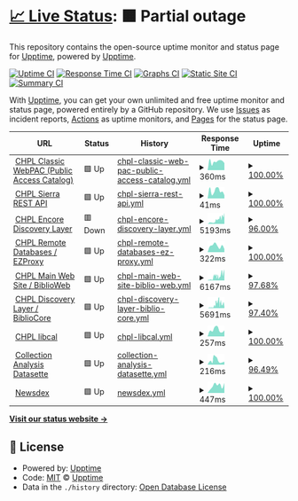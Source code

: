 # [📈 Live Status](https://upptime.github.io/upptime): <!--live status--> **🟧 Partial outage**

This repository contains the open-source uptime monitor and status page for [Upptime](https://upptime.js.org), powered by [Upptime](https://github.com/upptime/upptime).

[![Uptime CI](https://github.com/cincinnatilibrary/uptime-reports/workflows/Uptime%20CI/badge.svg)](https://github.com/cincinnatilibrary/uptime-reports/actions?query=workflow%3A%22Uptime+CI%22)
[![Response Time CI](https://github.com/cincinnatilibrary/uptime-reports/workflows/Response%20Time%20CI/badge.svg)](https://github.com/cincinnatilibrary/uptime-reports/actions?query=workflow%3A%22Response+Time+CI%22)
[![Graphs CI](https://github.com/cincinnatilibrary/uptime-reports/workflows/Graphs%20CI/badge.svg)](https://github.com/cincinnatilibrary/uptime-reports/actions?query=workflow%3A%22Graphs+CI%22)
[![Static Site CI](https://github.com/cincinnatilibrary/uptime-reports/workflows/Static%20Site%20CI/badge.svg)](https://github.com/cincinnatilibrary/uptime-reports/actions?query=workflow%3A%22Static+Site+CI%22)
[![Summary CI](https://github.com/cincinnatilibrary/uptime-reports/workflows/Summary%20CI/badge.svg)](https://github.com/cincinnatilibrary/uptime-reports/actions?query=workflow%3A%22Summary+CI%22)

With [Upptime](https://upptime.js.org), you can get your own unlimited and free uptime monitor and status page, powered entirely by a GitHub repository. We use [Issues](https://github.com/upptime/upptime/issues) as incident reports, [Actions](https://github.com/cincinnatilibrary/uptime-reports/actions) as uptime monitors, and [Pages](https://upptime.github.io/upptime) for the status page.

<!--start: status pages-->
<!-- This summary is generated by Upptime (https://github.com/upptime/upptime) -->
<!-- Do not edit this manually, your changes will be overwritten -->
<!-- prettier-ignore -->
| URL | Status | History | Response Time | Uptime |
| --- | ------ | ------- | ------------- | ------ |
| <img alt="" src="https://icons.duckduckgo.com/ip3/classic.cincinnatilibrary.org.ico" height="13"> [CHPL Classic WebPAC (Public Access Catalog)](https://classic.cincinnatilibrary.org/) | 🟩 Up | [chpl-classic-web-pac-public-access-catalog.yml](https://github.com/cincinnatilibrary/uptime-reports/commits/HEAD/history/chpl-classic-web-pac-public-access-catalog.yml) | <details><summary><img alt="Response time graph" src="./graphs/chpl-classic-web-pac-public-access-catalog/response-time-week.png" height="20"> 360ms</summary><br><a href="https://cincinnatilibrary.github.io/uptime-reports/history/chpl-classic-web-pac-public-access-catalog"><img alt="Response time 509" src="https://img.shields.io/endpoint?url=https%3A%2F%2Fraw.githubusercontent.com%2Fcincinnatilibrary%2Fuptime-reports%2FHEAD%2Fapi%2Fchpl-classic-web-pac-public-access-catalog%2Fresponse-time.json"></a><br><a href="https://cincinnatilibrary.github.io/uptime-reports/history/chpl-classic-web-pac-public-access-catalog"><img alt="24-hour response time 311" src="https://img.shields.io/endpoint?url=https%3A%2F%2Fraw.githubusercontent.com%2Fcincinnatilibrary%2Fuptime-reports%2FHEAD%2Fapi%2Fchpl-classic-web-pac-public-access-catalog%2Fresponse-time-day.json"></a><br><a href="https://cincinnatilibrary.github.io/uptime-reports/history/chpl-classic-web-pac-public-access-catalog"><img alt="7-day response time 360" src="https://img.shields.io/endpoint?url=https%3A%2F%2Fraw.githubusercontent.com%2Fcincinnatilibrary%2Fuptime-reports%2FHEAD%2Fapi%2Fchpl-classic-web-pac-public-access-catalog%2Fresponse-time-week.json"></a><br><a href="https://cincinnatilibrary.github.io/uptime-reports/history/chpl-classic-web-pac-public-access-catalog"><img alt="30-day response time 389" src="https://img.shields.io/endpoint?url=https%3A%2F%2Fraw.githubusercontent.com%2Fcincinnatilibrary%2Fuptime-reports%2FHEAD%2Fapi%2Fchpl-classic-web-pac-public-access-catalog%2Fresponse-time-month.json"></a><br><a href="https://cincinnatilibrary.github.io/uptime-reports/history/chpl-classic-web-pac-public-access-catalog"><img alt="1-year response time 430" src="https://img.shields.io/endpoint?url=https%3A%2F%2Fraw.githubusercontent.com%2Fcincinnatilibrary%2Fuptime-reports%2FHEAD%2Fapi%2Fchpl-classic-web-pac-public-access-catalog%2Fresponse-time-year.json"></a></details> | <details><summary><a href="https://cincinnatilibrary.github.io/uptime-reports/history/chpl-classic-web-pac-public-access-catalog">100.00%</a></summary><a href="https://cincinnatilibrary.github.io/uptime-reports/history/chpl-classic-web-pac-public-access-catalog"><img alt="All-time uptime 99.93%" src="https://img.shields.io/endpoint?url=https%3A%2F%2Fraw.githubusercontent.com%2Fcincinnatilibrary%2Fuptime-reports%2FHEAD%2Fapi%2Fchpl-classic-web-pac-public-access-catalog%2Fuptime.json"></a><br><a href="https://cincinnatilibrary.github.io/uptime-reports/history/chpl-classic-web-pac-public-access-catalog"><img alt="24-hour uptime 100.00%" src="https://img.shields.io/endpoint?url=https%3A%2F%2Fraw.githubusercontent.com%2Fcincinnatilibrary%2Fuptime-reports%2FHEAD%2Fapi%2Fchpl-classic-web-pac-public-access-catalog%2Fuptime-day.json"></a><br><a href="https://cincinnatilibrary.github.io/uptime-reports/history/chpl-classic-web-pac-public-access-catalog"><img alt="7-day uptime 100.00%" src="https://img.shields.io/endpoint?url=https%3A%2F%2Fraw.githubusercontent.com%2Fcincinnatilibrary%2Fuptime-reports%2FHEAD%2Fapi%2Fchpl-classic-web-pac-public-access-catalog%2Fuptime-week.json"></a><br><a href="https://cincinnatilibrary.github.io/uptime-reports/history/chpl-classic-web-pac-public-access-catalog"><img alt="30-day uptime 100.00%" src="https://img.shields.io/endpoint?url=https%3A%2F%2Fraw.githubusercontent.com%2Fcincinnatilibrary%2Fuptime-reports%2FHEAD%2Fapi%2Fchpl-classic-web-pac-public-access-catalog%2Fuptime-month.json"></a><br><a href="https://cincinnatilibrary.github.io/uptime-reports/history/chpl-classic-web-pac-public-access-catalog"><img alt="1-year uptime 99.95%" src="https://img.shields.io/endpoint?url=https%3A%2F%2Fraw.githubusercontent.com%2Fcincinnatilibrary%2Fuptime-reports%2FHEAD%2Fapi%2Fchpl-classic-web-pac-public-access-catalog%2Fuptime-year.json"></a></details>
| <img alt="" src="https://icons.duckduckgo.com/ip3/classic.cincinnatilibrary.org.ico" height="13"> [CHPL Sierra REST API](https://classic.cincinnatilibrary.org/iii/sierra-api/about) | 🟩 Up | [chpl-sierra-rest-api.yml](https://github.com/cincinnatilibrary/uptime-reports/commits/HEAD/history/chpl-sierra-rest-api.yml) | <details><summary><img alt="Response time graph" src="./graphs/chpl-sierra-rest-api/response-time-week.png" height="20"> 41ms</summary><br><a href="https://cincinnatilibrary.github.io/uptime-reports/history/chpl-sierra-rest-api"><img alt="Response time 107" src="https://img.shields.io/endpoint?url=https%3A%2F%2Fraw.githubusercontent.com%2Fcincinnatilibrary%2Fuptime-reports%2FHEAD%2Fapi%2Fchpl-sierra-rest-api%2Fresponse-time.json"></a><br><a href="https://cincinnatilibrary.github.io/uptime-reports/history/chpl-sierra-rest-api"><img alt="24-hour response time 19" src="https://img.shields.io/endpoint?url=https%3A%2F%2Fraw.githubusercontent.com%2Fcincinnatilibrary%2Fuptime-reports%2FHEAD%2Fapi%2Fchpl-sierra-rest-api%2Fresponse-time-day.json"></a><br><a href="https://cincinnatilibrary.github.io/uptime-reports/history/chpl-sierra-rest-api"><img alt="7-day response time 41" src="https://img.shields.io/endpoint?url=https%3A%2F%2Fraw.githubusercontent.com%2Fcincinnatilibrary%2Fuptime-reports%2FHEAD%2Fapi%2Fchpl-sierra-rest-api%2Fresponse-time-week.json"></a><br><a href="https://cincinnatilibrary.github.io/uptime-reports/history/chpl-sierra-rest-api"><img alt="30-day response time 39" src="https://img.shields.io/endpoint?url=https%3A%2F%2Fraw.githubusercontent.com%2Fcincinnatilibrary%2Fuptime-reports%2FHEAD%2Fapi%2Fchpl-sierra-rest-api%2Fresponse-time-month.json"></a><br><a href="https://cincinnatilibrary.github.io/uptime-reports/history/chpl-sierra-rest-api"><img alt="1-year response time 71" src="https://img.shields.io/endpoint?url=https%3A%2F%2Fraw.githubusercontent.com%2Fcincinnatilibrary%2Fuptime-reports%2FHEAD%2Fapi%2Fchpl-sierra-rest-api%2Fresponse-time-year.json"></a></details> | <details><summary><a href="https://cincinnatilibrary.github.io/uptime-reports/history/chpl-sierra-rest-api">100.00%</a></summary><a href="https://cincinnatilibrary.github.io/uptime-reports/history/chpl-sierra-rest-api"><img alt="All-time uptime 99.96%" src="https://img.shields.io/endpoint?url=https%3A%2F%2Fraw.githubusercontent.com%2Fcincinnatilibrary%2Fuptime-reports%2FHEAD%2Fapi%2Fchpl-sierra-rest-api%2Fuptime.json"></a><br><a href="https://cincinnatilibrary.github.io/uptime-reports/history/chpl-sierra-rest-api"><img alt="24-hour uptime 100.00%" src="https://img.shields.io/endpoint?url=https%3A%2F%2Fraw.githubusercontent.com%2Fcincinnatilibrary%2Fuptime-reports%2FHEAD%2Fapi%2Fchpl-sierra-rest-api%2Fuptime-day.json"></a><br><a href="https://cincinnatilibrary.github.io/uptime-reports/history/chpl-sierra-rest-api"><img alt="7-day uptime 100.00%" src="https://img.shields.io/endpoint?url=https%3A%2F%2Fraw.githubusercontent.com%2Fcincinnatilibrary%2Fuptime-reports%2FHEAD%2Fapi%2Fchpl-sierra-rest-api%2Fuptime-week.json"></a><br><a href="https://cincinnatilibrary.github.io/uptime-reports/history/chpl-sierra-rest-api"><img alt="30-day uptime 100.00%" src="https://img.shields.io/endpoint?url=https%3A%2F%2Fraw.githubusercontent.com%2Fcincinnatilibrary%2Fuptime-reports%2FHEAD%2Fapi%2Fchpl-sierra-rest-api%2Fuptime-month.json"></a><br><a href="https://cincinnatilibrary.github.io/uptime-reports/history/chpl-sierra-rest-api"><img alt="1-year uptime 99.96%" src="https://img.shields.io/endpoint?url=https%3A%2F%2Fraw.githubusercontent.com%2Fcincinnatilibrary%2Fuptime-reports%2FHEAD%2Fapi%2Fchpl-sierra-rest-api%2Fuptime-year.json"></a></details>
| <img alt="" src="https://icons.duckduckgo.com/ip3/catalog.cincinnatilibrary.org.ico" height="13"> [CHPL Encore Discovery Layer](https://catalog.cincinnatilibrary.org) | 🟥 Down | [chpl-encore-discovery-layer.yml](https://github.com/cincinnatilibrary/uptime-reports/commits/HEAD/history/chpl-encore-discovery-layer.yml) | <details><summary><img alt="Response time graph" src="./graphs/chpl-encore-discovery-layer/response-time-week.png" height="20"> 5193ms</summary><br><a href="https://cincinnatilibrary.github.io/uptime-reports/history/chpl-encore-discovery-layer"><img alt="Response time 2027" src="https://img.shields.io/endpoint?url=https%3A%2F%2Fraw.githubusercontent.com%2Fcincinnatilibrary%2Fuptime-reports%2FHEAD%2Fapi%2Fchpl-encore-discovery-layer%2Fresponse-time.json"></a><br><a href="https://cincinnatilibrary.github.io/uptime-reports/history/chpl-encore-discovery-layer"><img alt="24-hour response time 6750" src="https://img.shields.io/endpoint?url=https%3A%2F%2Fraw.githubusercontent.com%2Fcincinnatilibrary%2Fuptime-reports%2FHEAD%2Fapi%2Fchpl-encore-discovery-layer%2Fresponse-time-day.json"></a><br><a href="https://cincinnatilibrary.github.io/uptime-reports/history/chpl-encore-discovery-layer"><img alt="7-day response time 5193" src="https://img.shields.io/endpoint?url=https%3A%2F%2Fraw.githubusercontent.com%2Fcincinnatilibrary%2Fuptime-reports%2FHEAD%2Fapi%2Fchpl-encore-discovery-layer%2Fresponse-time-week.json"></a><br><a href="https://cincinnatilibrary.github.io/uptime-reports/history/chpl-encore-discovery-layer"><img alt="30-day response time 3171" src="https://img.shields.io/endpoint?url=https%3A%2F%2Fraw.githubusercontent.com%2Fcincinnatilibrary%2Fuptime-reports%2FHEAD%2Fapi%2Fchpl-encore-discovery-layer%2Fresponse-time-month.json"></a><br><a href="https://cincinnatilibrary.github.io/uptime-reports/history/chpl-encore-discovery-layer"><img alt="1-year response time 1959" src="https://img.shields.io/endpoint?url=https%3A%2F%2Fraw.githubusercontent.com%2Fcincinnatilibrary%2Fuptime-reports%2FHEAD%2Fapi%2Fchpl-encore-discovery-layer%2Fresponse-time-year.json"></a></details> | <details><summary><a href="https://cincinnatilibrary.github.io/uptime-reports/history/chpl-encore-discovery-layer">96.00%</a></summary><a href="https://cincinnatilibrary.github.io/uptime-reports/history/chpl-encore-discovery-layer"><img alt="All-time uptime 98.49%" src="https://img.shields.io/endpoint?url=https%3A%2F%2Fraw.githubusercontent.com%2Fcincinnatilibrary%2Fuptime-reports%2FHEAD%2Fapi%2Fchpl-encore-discovery-layer%2Fuptime.json"></a><br><a href="https://cincinnatilibrary.github.io/uptime-reports/history/chpl-encore-discovery-layer"><img alt="24-hour uptime 76.68%" src="https://img.shields.io/endpoint?url=https%3A%2F%2Fraw.githubusercontent.com%2Fcincinnatilibrary%2Fuptime-reports%2FHEAD%2Fapi%2Fchpl-encore-discovery-layer%2Fuptime-day.json"></a><br><a href="https://cincinnatilibrary.github.io/uptime-reports/history/chpl-encore-discovery-layer"><img alt="7-day uptime 96.00%" src="https://img.shields.io/endpoint?url=https%3A%2F%2Fraw.githubusercontent.com%2Fcincinnatilibrary%2Fuptime-reports%2FHEAD%2Fapi%2Fchpl-encore-discovery-layer%2Fuptime-week.json"></a><br><a href="https://cincinnatilibrary.github.io/uptime-reports/history/chpl-encore-discovery-layer"><img alt="30-day uptime 99.08%" src="https://img.shields.io/endpoint?url=https%3A%2F%2Fraw.githubusercontent.com%2Fcincinnatilibrary%2Fuptime-reports%2FHEAD%2Fapi%2Fchpl-encore-discovery-layer%2Fuptime-month.json"></a><br><a href="https://cincinnatilibrary.github.io/uptime-reports/history/chpl-encore-discovery-layer"><img alt="1-year uptime 99.82%" src="https://img.shields.io/endpoint?url=https%3A%2F%2Fraw.githubusercontent.com%2Fcincinnatilibrary%2Fuptime-reports%2FHEAD%2Fapi%2Fchpl-encore-discovery-layer%2Fuptime-year.json"></a></details>
| <img alt="" src="https://icons.duckduckgo.com/ip3/login.research.cincinnatilibrary.org.ico" height="13"> [CHPL Remote Databases / EZProxy](https://login.research.cincinnatilibrary.org/login) | 🟩 Up | [chpl-remote-databases-ez-proxy.yml](https://github.com/cincinnatilibrary/uptime-reports/commits/HEAD/history/chpl-remote-databases-ez-proxy.yml) | <details><summary><img alt="Response time graph" src="./graphs/chpl-remote-databases-ez-proxy/response-time-week.png" height="20"> 322ms</summary><br><a href="https://cincinnatilibrary.github.io/uptime-reports/history/chpl-remote-databases-ez-proxy"><img alt="Response time 495" src="https://img.shields.io/endpoint?url=https%3A%2F%2Fraw.githubusercontent.com%2Fcincinnatilibrary%2Fuptime-reports%2FHEAD%2Fapi%2Fchpl-remote-databases-ez-proxy%2Fresponse-time.json"></a><br><a href="https://cincinnatilibrary.github.io/uptime-reports/history/chpl-remote-databases-ez-proxy"><img alt="24-hour response time 162" src="https://img.shields.io/endpoint?url=https%3A%2F%2Fraw.githubusercontent.com%2Fcincinnatilibrary%2Fuptime-reports%2FHEAD%2Fapi%2Fchpl-remote-databases-ez-proxy%2Fresponse-time-day.json"></a><br><a href="https://cincinnatilibrary.github.io/uptime-reports/history/chpl-remote-databases-ez-proxy"><img alt="7-day response time 322" src="https://img.shields.io/endpoint?url=https%3A%2F%2Fraw.githubusercontent.com%2Fcincinnatilibrary%2Fuptime-reports%2FHEAD%2Fapi%2Fchpl-remote-databases-ez-proxy%2Fresponse-time-week.json"></a><br><a href="https://cincinnatilibrary.github.io/uptime-reports/history/chpl-remote-databases-ez-proxy"><img alt="30-day response time 337" src="https://img.shields.io/endpoint?url=https%3A%2F%2Fraw.githubusercontent.com%2Fcincinnatilibrary%2Fuptime-reports%2FHEAD%2Fapi%2Fchpl-remote-databases-ez-proxy%2Fresponse-time-month.json"></a><br><a href="https://cincinnatilibrary.github.io/uptime-reports/history/chpl-remote-databases-ez-proxy"><img alt="1-year response time 384" src="https://img.shields.io/endpoint?url=https%3A%2F%2Fraw.githubusercontent.com%2Fcincinnatilibrary%2Fuptime-reports%2FHEAD%2Fapi%2Fchpl-remote-databases-ez-proxy%2Fresponse-time-year.json"></a></details> | <details><summary><a href="https://cincinnatilibrary.github.io/uptime-reports/history/chpl-remote-databases-ez-proxy">100.00%</a></summary><a href="https://cincinnatilibrary.github.io/uptime-reports/history/chpl-remote-databases-ez-proxy"><img alt="All-time uptime 99.96%" src="https://img.shields.io/endpoint?url=https%3A%2F%2Fraw.githubusercontent.com%2Fcincinnatilibrary%2Fuptime-reports%2FHEAD%2Fapi%2Fchpl-remote-databases-ez-proxy%2Fuptime.json"></a><br><a href="https://cincinnatilibrary.github.io/uptime-reports/history/chpl-remote-databases-ez-proxy"><img alt="24-hour uptime 100.00%" src="https://img.shields.io/endpoint?url=https%3A%2F%2Fraw.githubusercontent.com%2Fcincinnatilibrary%2Fuptime-reports%2FHEAD%2Fapi%2Fchpl-remote-databases-ez-proxy%2Fuptime-day.json"></a><br><a href="https://cincinnatilibrary.github.io/uptime-reports/history/chpl-remote-databases-ez-proxy"><img alt="7-day uptime 100.00%" src="https://img.shields.io/endpoint?url=https%3A%2F%2Fraw.githubusercontent.com%2Fcincinnatilibrary%2Fuptime-reports%2FHEAD%2Fapi%2Fchpl-remote-databases-ez-proxy%2Fuptime-week.json"></a><br><a href="https://cincinnatilibrary.github.io/uptime-reports/history/chpl-remote-databases-ez-proxy"><img alt="30-day uptime 100.00%" src="https://img.shields.io/endpoint?url=https%3A%2F%2Fraw.githubusercontent.com%2Fcincinnatilibrary%2Fuptime-reports%2FHEAD%2Fapi%2Fchpl-remote-databases-ez-proxy%2Fuptime-month.json"></a><br><a href="https://cincinnatilibrary.github.io/uptime-reports/history/chpl-remote-databases-ez-proxy"><img alt="1-year uptime 99.96%" src="https://img.shields.io/endpoint?url=https%3A%2F%2Fraw.githubusercontent.com%2Fcincinnatilibrary%2Fuptime-reports%2FHEAD%2Fapi%2Fchpl-remote-databases-ez-proxy%2Fuptime-year.json"></a></details>
| <img alt="" src="https://icons.duckduckgo.com/ip3/cincinnatilibrary.org.ico" height="13"> [CHPL Main Web Site / BiblioWeb](https://cincinnatilibrary.org/) | 🟩 Up | [chpl-main-web-site-biblio-web.yml](https://github.com/cincinnatilibrary/uptime-reports/commits/HEAD/history/chpl-main-web-site-biblio-web.yml) | <details><summary><img alt="Response time graph" src="./graphs/chpl-main-web-site-biblio-web/response-time-week.png" height="20"> 6167ms</summary><br><a href="https://cincinnatilibrary.github.io/uptime-reports/history/chpl-main-web-site-biblio-web"><img alt="Response time 1271" src="https://img.shields.io/endpoint?url=https%3A%2F%2Fraw.githubusercontent.com%2Fcincinnatilibrary%2Fuptime-reports%2FHEAD%2Fapi%2Fchpl-main-web-site-biblio-web%2Fresponse-time.json"></a><br><a href="https://cincinnatilibrary.github.io/uptime-reports/history/chpl-main-web-site-biblio-web"><img alt="24-hour response time 8354" src="https://img.shields.io/endpoint?url=https%3A%2F%2Fraw.githubusercontent.com%2Fcincinnatilibrary%2Fuptime-reports%2FHEAD%2Fapi%2Fchpl-main-web-site-biblio-web%2Fresponse-time-day.json"></a><br><a href="https://cincinnatilibrary.github.io/uptime-reports/history/chpl-main-web-site-biblio-web"><img alt="7-day response time 6167" src="https://img.shields.io/endpoint?url=https%3A%2F%2Fraw.githubusercontent.com%2Fcincinnatilibrary%2Fuptime-reports%2FHEAD%2Fapi%2Fchpl-main-web-site-biblio-web%2Fresponse-time-week.json"></a><br><a href="https://cincinnatilibrary.github.io/uptime-reports/history/chpl-main-web-site-biblio-web"><img alt="30-day response time 3339" src="https://img.shields.io/endpoint?url=https%3A%2F%2Fraw.githubusercontent.com%2Fcincinnatilibrary%2Fuptime-reports%2FHEAD%2Fapi%2Fchpl-main-web-site-biblio-web%2Fresponse-time-month.json"></a><br><a href="https://cincinnatilibrary.github.io/uptime-reports/history/chpl-main-web-site-biblio-web"><img alt="1-year response time 1162" src="https://img.shields.io/endpoint?url=https%3A%2F%2Fraw.githubusercontent.com%2Fcincinnatilibrary%2Fuptime-reports%2FHEAD%2Fapi%2Fchpl-main-web-site-biblio-web%2Fresponse-time-year.json"></a></details> | <details><summary><a href="https://cincinnatilibrary.github.io/uptime-reports/history/chpl-main-web-site-biblio-web">97.68%</a></summary><a href="https://cincinnatilibrary.github.io/uptime-reports/history/chpl-main-web-site-biblio-web"><img alt="All-time uptime 99.86%" src="https://img.shields.io/endpoint?url=https%3A%2F%2Fraw.githubusercontent.com%2Fcincinnatilibrary%2Fuptime-reports%2FHEAD%2Fapi%2Fchpl-main-web-site-biblio-web%2Fuptime.json"></a><br><a href="https://cincinnatilibrary.github.io/uptime-reports/history/chpl-main-web-site-biblio-web"><img alt="24-hour uptime 87.33%" src="https://img.shields.io/endpoint?url=https%3A%2F%2Fraw.githubusercontent.com%2Fcincinnatilibrary%2Fuptime-reports%2FHEAD%2Fapi%2Fchpl-main-web-site-biblio-web%2Fuptime-day.json"></a><br><a href="https://cincinnatilibrary.github.io/uptime-reports/history/chpl-main-web-site-biblio-web"><img alt="7-day uptime 97.68%" src="https://img.shields.io/endpoint?url=https%3A%2F%2Fraw.githubusercontent.com%2Fcincinnatilibrary%2Fuptime-reports%2FHEAD%2Fapi%2Fchpl-main-web-site-biblio-web%2Fuptime-week.json"></a><br><a href="https://cincinnatilibrary.github.io/uptime-reports/history/chpl-main-web-site-biblio-web"><img alt="30-day uptime 99.47%" src="https://img.shields.io/endpoint?url=https%3A%2F%2Fraw.githubusercontent.com%2Fcincinnatilibrary%2Fuptime-reports%2FHEAD%2Fapi%2Fchpl-main-web-site-biblio-web%2Fuptime-month.json"></a><br><a href="https://cincinnatilibrary.github.io/uptime-reports/history/chpl-main-web-site-biblio-web"><img alt="1-year uptime 99.88%" src="https://img.shields.io/endpoint?url=https%3A%2F%2Fraw.githubusercontent.com%2Fcincinnatilibrary%2Fuptime-reports%2FHEAD%2Fapi%2Fchpl-main-web-site-biblio-web%2Fuptime-year.json"></a></details>
| <img alt="" src="https://icons.duckduckgo.com/ip3/cincinnatilibrary.bibliocommons.com.ico" height="13"> [CHPL Discovery Layer / BiblioCore](https://cincinnatilibrary.bibliocommons.com) | 🟩 Up | [chpl-discovery-layer-biblio-core.yml](https://github.com/cincinnatilibrary/uptime-reports/commits/HEAD/history/chpl-discovery-layer-biblio-core.yml) | <details><summary><img alt="Response time graph" src="./graphs/chpl-discovery-layer-biblio-core/response-time-week.png" height="20"> 5691ms</summary><br><a href="https://cincinnatilibrary.github.io/uptime-reports/history/chpl-discovery-layer-biblio-core"><img alt="Response time 1457" src="https://img.shields.io/endpoint?url=https%3A%2F%2Fraw.githubusercontent.com%2Fcincinnatilibrary%2Fuptime-reports%2FHEAD%2Fapi%2Fchpl-discovery-layer-biblio-core%2Fresponse-time.json"></a><br><a href="https://cincinnatilibrary.github.io/uptime-reports/history/chpl-discovery-layer-biblio-core"><img alt="24-hour response time 7443" src="https://img.shields.io/endpoint?url=https%3A%2F%2Fraw.githubusercontent.com%2Fcincinnatilibrary%2Fuptime-reports%2FHEAD%2Fapi%2Fchpl-discovery-layer-biblio-core%2Fresponse-time-day.json"></a><br><a href="https://cincinnatilibrary.github.io/uptime-reports/history/chpl-discovery-layer-biblio-core"><img alt="7-day response time 5691" src="https://img.shields.io/endpoint?url=https%3A%2F%2Fraw.githubusercontent.com%2Fcincinnatilibrary%2Fuptime-reports%2FHEAD%2Fapi%2Fchpl-discovery-layer-biblio-core%2Fresponse-time-week.json"></a><br><a href="https://cincinnatilibrary.github.io/uptime-reports/history/chpl-discovery-layer-biblio-core"><img alt="30-day response time 3300" src="https://img.shields.io/endpoint?url=https%3A%2F%2Fraw.githubusercontent.com%2Fcincinnatilibrary%2Fuptime-reports%2FHEAD%2Fapi%2Fchpl-discovery-layer-biblio-core%2Fresponse-time-month.json"></a><br><a href="https://cincinnatilibrary.github.io/uptime-reports/history/chpl-discovery-layer-biblio-core"><img alt="1-year response time 1520" src="https://img.shields.io/endpoint?url=https%3A%2F%2Fraw.githubusercontent.com%2Fcincinnatilibrary%2Fuptime-reports%2FHEAD%2Fapi%2Fchpl-discovery-layer-biblio-core%2Fresponse-time-year.json"></a></details> | <details><summary><a href="https://cincinnatilibrary.github.io/uptime-reports/history/chpl-discovery-layer-biblio-core">97.40%</a></summary><a href="https://cincinnatilibrary.github.io/uptime-reports/history/chpl-discovery-layer-biblio-core"><img alt="All-time uptime 99.91%" src="https://img.shields.io/endpoint?url=https%3A%2F%2Fraw.githubusercontent.com%2Fcincinnatilibrary%2Fuptime-reports%2FHEAD%2Fapi%2Fchpl-discovery-layer-biblio-core%2Fuptime.json"></a><br><a href="https://cincinnatilibrary.github.io/uptime-reports/history/chpl-discovery-layer-biblio-core"><img alt="24-hour uptime 83.40%" src="https://img.shields.io/endpoint?url=https%3A%2F%2Fraw.githubusercontent.com%2Fcincinnatilibrary%2Fuptime-reports%2FHEAD%2Fapi%2Fchpl-discovery-layer-biblio-core%2Fuptime-day.json"></a><br><a href="https://cincinnatilibrary.github.io/uptime-reports/history/chpl-discovery-layer-biblio-core"><img alt="7-day uptime 97.40%" src="https://img.shields.io/endpoint?url=https%3A%2F%2Fraw.githubusercontent.com%2Fcincinnatilibrary%2Fuptime-reports%2FHEAD%2Fapi%2Fchpl-discovery-layer-biblio-core%2Fuptime-week.json"></a><br><a href="https://cincinnatilibrary.github.io/uptime-reports/history/chpl-discovery-layer-biblio-core"><img alt="30-day uptime 99.40%" src="https://img.shields.io/endpoint?url=https%3A%2F%2Fraw.githubusercontent.com%2Fcincinnatilibrary%2Fuptime-reports%2FHEAD%2Fapi%2Fchpl-discovery-layer-biblio-core%2Fuptime-month.json"></a><br><a href="https://cincinnatilibrary.github.io/uptime-reports/history/chpl-discovery-layer-biblio-core"><img alt="1-year uptime 99.87%" src="https://img.shields.io/endpoint?url=https%3A%2F%2Fraw.githubusercontent.com%2Fcincinnatilibrary%2Fuptime-reports%2FHEAD%2Fapi%2Fchpl-discovery-layer-biblio-core%2Fuptime-year.json"></a></details>
| <img alt="" src="https://icons.duckduckgo.com/ip3/cincinnatilibrary.libcal.com.ico" height="13"> [CHPL libcal](https://cincinnatilibrary.libcal.com/) | 🟩 Up | [chpl-libcal.yml](https://github.com/cincinnatilibrary/uptime-reports/commits/HEAD/history/chpl-libcal.yml) | <details><summary><img alt="Response time graph" src="./graphs/chpl-libcal/response-time-week.png" height="20"> 257ms</summary><br><a href="https://cincinnatilibrary.github.io/uptime-reports/history/chpl-libcal"><img alt="Response time 328" src="https://img.shields.io/endpoint?url=https%3A%2F%2Fraw.githubusercontent.com%2Fcincinnatilibrary%2Fuptime-reports%2FHEAD%2Fapi%2Fchpl-libcal%2Fresponse-time.json"></a><br><a href="https://cincinnatilibrary.github.io/uptime-reports/history/chpl-libcal"><img alt="24-hour response time 235" src="https://img.shields.io/endpoint?url=https%3A%2F%2Fraw.githubusercontent.com%2Fcincinnatilibrary%2Fuptime-reports%2FHEAD%2Fapi%2Fchpl-libcal%2Fresponse-time-day.json"></a><br><a href="https://cincinnatilibrary.github.io/uptime-reports/history/chpl-libcal"><img alt="7-day response time 257" src="https://img.shields.io/endpoint?url=https%3A%2F%2Fraw.githubusercontent.com%2Fcincinnatilibrary%2Fuptime-reports%2FHEAD%2Fapi%2Fchpl-libcal%2Fresponse-time-week.json"></a><br><a href="https://cincinnatilibrary.github.io/uptime-reports/history/chpl-libcal"><img alt="30-day response time 226" src="https://img.shields.io/endpoint?url=https%3A%2F%2Fraw.githubusercontent.com%2Fcincinnatilibrary%2Fuptime-reports%2FHEAD%2Fapi%2Fchpl-libcal%2Fresponse-time-month.json"></a><br><a href="https://cincinnatilibrary.github.io/uptime-reports/history/chpl-libcal"><img alt="1-year response time 348" src="https://img.shields.io/endpoint?url=https%3A%2F%2Fraw.githubusercontent.com%2Fcincinnatilibrary%2Fuptime-reports%2FHEAD%2Fapi%2Fchpl-libcal%2Fresponse-time-year.json"></a></details> | <details><summary><a href="https://cincinnatilibrary.github.io/uptime-reports/history/chpl-libcal">100.00%</a></summary><a href="https://cincinnatilibrary.github.io/uptime-reports/history/chpl-libcal"><img alt="All-time uptime 100.00%" src="https://img.shields.io/endpoint?url=https%3A%2F%2Fraw.githubusercontent.com%2Fcincinnatilibrary%2Fuptime-reports%2FHEAD%2Fapi%2Fchpl-libcal%2Fuptime.json"></a><br><a href="https://cincinnatilibrary.github.io/uptime-reports/history/chpl-libcal"><img alt="24-hour uptime 100.00%" src="https://img.shields.io/endpoint?url=https%3A%2F%2Fraw.githubusercontent.com%2Fcincinnatilibrary%2Fuptime-reports%2FHEAD%2Fapi%2Fchpl-libcal%2Fuptime-day.json"></a><br><a href="https://cincinnatilibrary.github.io/uptime-reports/history/chpl-libcal"><img alt="7-day uptime 100.00%" src="https://img.shields.io/endpoint?url=https%3A%2F%2Fraw.githubusercontent.com%2Fcincinnatilibrary%2Fuptime-reports%2FHEAD%2Fapi%2Fchpl-libcal%2Fuptime-week.json"></a><br><a href="https://cincinnatilibrary.github.io/uptime-reports/history/chpl-libcal"><img alt="30-day uptime 100.00%" src="https://img.shields.io/endpoint?url=https%3A%2F%2Fraw.githubusercontent.com%2Fcincinnatilibrary%2Fuptime-reports%2FHEAD%2Fapi%2Fchpl-libcal%2Fuptime-month.json"></a><br><a href="https://cincinnatilibrary.github.io/uptime-reports/history/chpl-libcal"><img alt="1-year uptime 100.00%" src="https://img.shields.io/endpoint?url=https%3A%2F%2Fraw.githubusercontent.com%2Fcincinnatilibrary%2Fuptime-reports%2FHEAD%2Fapi%2Fchpl-libcal%2Fuptime-year.json"></a></details>
| <img alt="" src="https://icons.duckduckgo.com/ip3/collection-analysis.cincy.pl.ico" height="13"> [Collection Analysis Datasette](https://collection-analysis.cincy.pl/) | 🟩 Up | [collection-analysis-datasette.yml](https://github.com/cincinnatilibrary/uptime-reports/commits/HEAD/history/collection-analysis-datasette.yml) | <details><summary><img alt="Response time graph" src="./graphs/collection-analysis-datasette/response-time-week.png" height="20"> 216ms</summary><br><a href="https://cincinnatilibrary.github.io/uptime-reports/history/collection-analysis-datasette"><img alt="Response time 639" src="https://img.shields.io/endpoint?url=https%3A%2F%2Fraw.githubusercontent.com%2Fcincinnatilibrary%2Fuptime-reports%2FHEAD%2Fapi%2Fcollection-analysis-datasette%2Fresponse-time.json"></a><br><a href="https://cincinnatilibrary.github.io/uptime-reports/history/collection-analysis-datasette"><img alt="24-hour response time 152" src="https://img.shields.io/endpoint?url=https%3A%2F%2Fraw.githubusercontent.com%2Fcincinnatilibrary%2Fuptime-reports%2FHEAD%2Fapi%2Fcollection-analysis-datasette%2Fresponse-time-day.json"></a><br><a href="https://cincinnatilibrary.github.io/uptime-reports/history/collection-analysis-datasette"><img alt="7-day response time 216" src="https://img.shields.io/endpoint?url=https%3A%2F%2Fraw.githubusercontent.com%2Fcincinnatilibrary%2Fuptime-reports%2FHEAD%2Fapi%2Fcollection-analysis-datasette%2Fresponse-time-week.json"></a><br><a href="https://cincinnatilibrary.github.io/uptime-reports/history/collection-analysis-datasette"><img alt="30-day response time 1924" src="https://img.shields.io/endpoint?url=https%3A%2F%2Fraw.githubusercontent.com%2Fcincinnatilibrary%2Fuptime-reports%2FHEAD%2Fapi%2Fcollection-analysis-datasette%2Fresponse-time-month.json"></a><br><a href="https://cincinnatilibrary.github.io/uptime-reports/history/collection-analysis-datasette"><img alt="1-year response time 639" src="https://img.shields.io/endpoint?url=https%3A%2F%2Fraw.githubusercontent.com%2Fcincinnatilibrary%2Fuptime-reports%2FHEAD%2Fapi%2Fcollection-analysis-datasette%2Fresponse-time-year.json"></a></details> | <details><summary><a href="https://cincinnatilibrary.github.io/uptime-reports/history/collection-analysis-datasette">96.49%</a></summary><a href="https://cincinnatilibrary.github.io/uptime-reports/history/collection-analysis-datasette"><img alt="All-time uptime 96.49%" src="https://img.shields.io/endpoint?url=https%3A%2F%2Fraw.githubusercontent.com%2Fcincinnatilibrary%2Fuptime-reports%2FHEAD%2Fapi%2Fcollection-analysis-datasette%2Fuptime.json"></a><br><a href="https://cincinnatilibrary.github.io/uptime-reports/history/collection-analysis-datasette"><img alt="24-hour uptime 100.00%" src="https://img.shields.io/endpoint?url=https%3A%2F%2Fraw.githubusercontent.com%2Fcincinnatilibrary%2Fuptime-reports%2FHEAD%2Fapi%2Fcollection-analysis-datasette%2Fuptime-day.json"></a><br><a href="https://cincinnatilibrary.github.io/uptime-reports/history/collection-analysis-datasette"><img alt="7-day uptime 96.49%" src="https://img.shields.io/endpoint?url=https%3A%2F%2Fraw.githubusercontent.com%2Fcincinnatilibrary%2Fuptime-reports%2FHEAD%2Fapi%2Fcollection-analysis-datasette%2Fuptime-week.json"></a><br><a href="https://cincinnatilibrary.github.io/uptime-reports/history/collection-analysis-datasette"><img alt="30-day uptime 97.88%" src="https://img.shields.io/endpoint?url=https%3A%2F%2Fraw.githubusercontent.com%2Fcincinnatilibrary%2Fuptime-reports%2FHEAD%2Fapi%2Fcollection-analysis-datasette%2Fuptime-month.json"></a><br><a href="https://cincinnatilibrary.github.io/uptime-reports/history/collection-analysis-datasette"><img alt="1-year uptime 96.49%" src="https://img.shields.io/endpoint?url=https%3A%2F%2Fraw.githubusercontent.com%2Fcincinnatilibrary%2Fuptime-reports%2FHEAD%2Fapi%2Fcollection-analysis-datasette%2Fuptime-year.json"></a></details>
| <img alt="" src="https://icons.duckduckgo.com/ip3/newsdex.chpl.org.ico" height="13"> [Newsdex](http://newsdex.chpl.org/) | 🟩 Up | [newsdex.yml](https://github.com/cincinnatilibrary/uptime-reports/commits/HEAD/history/newsdex.yml) | <details><summary><img alt="Response time graph" src="./graphs/newsdex/response-time-week.png" height="20"> 447ms</summary><br><a href="https://cincinnatilibrary.github.io/uptime-reports/history/newsdex"><img alt="Response time 537" src="https://img.shields.io/endpoint?url=https%3A%2F%2Fraw.githubusercontent.com%2Fcincinnatilibrary%2Fuptime-reports%2FHEAD%2Fapi%2Fnewsdex%2Fresponse-time.json"></a><br><a href="https://cincinnatilibrary.github.io/uptime-reports/history/newsdex"><img alt="24-hour response time 607" src="https://img.shields.io/endpoint?url=https%3A%2F%2Fraw.githubusercontent.com%2Fcincinnatilibrary%2Fuptime-reports%2FHEAD%2Fapi%2Fnewsdex%2Fresponse-time-day.json"></a><br><a href="https://cincinnatilibrary.github.io/uptime-reports/history/newsdex"><img alt="7-day response time 447" src="https://img.shields.io/endpoint?url=https%3A%2F%2Fraw.githubusercontent.com%2Fcincinnatilibrary%2Fuptime-reports%2FHEAD%2Fapi%2Fnewsdex%2Fresponse-time-week.json"></a><br><a href="https://cincinnatilibrary.github.io/uptime-reports/history/newsdex"><img alt="30-day response time 446" src="https://img.shields.io/endpoint?url=https%3A%2F%2Fraw.githubusercontent.com%2Fcincinnatilibrary%2Fuptime-reports%2FHEAD%2Fapi%2Fnewsdex%2Fresponse-time-month.json"></a><br><a href="https://cincinnatilibrary.github.io/uptime-reports/history/newsdex"><img alt="1-year response time 537" src="https://img.shields.io/endpoint?url=https%3A%2F%2Fraw.githubusercontent.com%2Fcincinnatilibrary%2Fuptime-reports%2FHEAD%2Fapi%2Fnewsdex%2Fresponse-time-year.json"></a></details> | <details><summary><a href="https://cincinnatilibrary.github.io/uptime-reports/history/newsdex">100.00%</a></summary><a href="https://cincinnatilibrary.github.io/uptime-reports/history/newsdex"><img alt="All-time uptime 99.99%" src="https://img.shields.io/endpoint?url=https%3A%2F%2Fraw.githubusercontent.com%2Fcincinnatilibrary%2Fuptime-reports%2FHEAD%2Fapi%2Fnewsdex%2Fuptime.json"></a><br><a href="https://cincinnatilibrary.github.io/uptime-reports/history/newsdex"><img alt="24-hour uptime 100.00%" src="https://img.shields.io/endpoint?url=https%3A%2F%2Fraw.githubusercontent.com%2Fcincinnatilibrary%2Fuptime-reports%2FHEAD%2Fapi%2Fnewsdex%2Fuptime-day.json"></a><br><a href="https://cincinnatilibrary.github.io/uptime-reports/history/newsdex"><img alt="7-day uptime 100.00%" src="https://img.shields.io/endpoint?url=https%3A%2F%2Fraw.githubusercontent.com%2Fcincinnatilibrary%2Fuptime-reports%2FHEAD%2Fapi%2Fnewsdex%2Fuptime-week.json"></a><br><a href="https://cincinnatilibrary.github.io/uptime-reports/history/newsdex"><img alt="30-day uptime 100.00%" src="https://img.shields.io/endpoint?url=https%3A%2F%2Fraw.githubusercontent.com%2Fcincinnatilibrary%2Fuptime-reports%2FHEAD%2Fapi%2Fnewsdex%2Fuptime-month.json"></a><br><a href="https://cincinnatilibrary.github.io/uptime-reports/history/newsdex"><img alt="1-year uptime 99.99%" src="https://img.shields.io/endpoint?url=https%3A%2F%2Fraw.githubusercontent.com%2Fcincinnatilibrary%2Fuptime-reports%2FHEAD%2Fapi%2Fnewsdex%2Fuptime-year.json"></a></details>

<!--end: status pages-->

[**Visit our status website →**](https://upptime.github.io/upptime)

## 📄 License

- Powered by: [Upptime](https://github.com/upptime/upptime)
- Code: [MIT](./LICENSE) © [Upptime](https://upptime.js.org)
- Data in the `./history` directory: [Open Database License](https://opendatacommons.org/licenses/odbl/1-0/)
